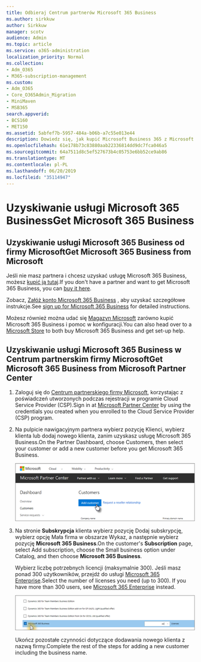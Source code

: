 ```yaml
---
title: Odbieraj Centrum partnerów Microsoft 365 Business
ms.author: sirkkuw
author: Sirkkuw
manager: scotv
audience: Admin
ms.topic: article
ms.service: o365-administration
localization_priority: Normal
ms.collection:
- Adm_O365
- M365-subscription-management
ms.custom:
- Adm_O365
- Core_O365Admin_Migration
- MiniMaven
- MSB365
search.appverid:
- BCS160
- MET150
ms.assetid: 5abfef7b-5957-484a-b06b-a7c55e013e44
description: Dowiedz się, jak kupić Microsoft Business 365 z Microsoft Partner Center.
ms.openlocfilehash: 61e178b73c83880aab22336814dd9dc7fca046a5
ms.sourcegitcommit: 64a7511d8c5ef527673b4c05753e6bb52ce9ab86
ms.translationtype: MT
ms.contentlocale: pl-PL
ms.lasthandoff: 06/20/2019
ms.locfileid: "35114947"
---
```

# <a name="get-microsoft-365-business"></a><span data-ttu-id="0dc1d-103">Uzyskiwanie usługi Microsoft 365 Business</span><span class="sxs-lookup"><span data-stu-id="0dc1d-103">Get Microsoft 365 Business</span></span>

## <a name="get-microsoft-365-business-from-microsoft"></a><span data-ttu-id="0dc1d-104">Uzyskiwanie usługi Microsoft 365 Business od firmy Microsoft</span><span class="sxs-lookup"><span data-stu-id="0dc1d-104">Get Microsoft 365 Business from Microsoft</span></span>

<span data-ttu-id="0dc1d-105">Jeśli nie masz partnera i chcesz uzyskać usługę Microsoft 365 Business, możesz [kupić ją tutaj](https://www.microsoft.com/en-US/microsoft-365/business).</span><span class="sxs-lookup"><span data-stu-id="0dc1d-105">If you don't have a partner and want to get Microsoft 365 Business, you can [buy it here](https://www.microsoft.com/en-US/microsoft-365/business).</span></span>

<span data-ttu-id="0dc1d-106">Zobacz, [Załóż konto Microsoft 365 Business](sign-up.md) , aby uzyskać szczegółowe instrukcje.</span><span class="sxs-lookup"><span data-stu-id="0dc1d-106">See [sign up for Microsoft 365 Business](sign-up.md) for detailed instructions.</span></span>

<span data-ttu-id="0dc1d-107">Możesz również można udać się [Magazyn Microsoft](https://www.microsoft.com/en-us/store/locations/find-a-store?icid=en-us_UF_FAS) zarówno kupić Microsoft 365 Business i pomoc w konfiguracji.</span><span class="sxs-lookup"><span data-stu-id="0dc1d-107">You can also head over to a [Microsoft Store](https://www.microsoft.com/en-us/store/locations/find-a-store?icid=en-us_UF_FAS) to both buy Microsoft 365 Business and get set-up help.</span></span>
  
## <a name="get-microsoft-365-business-from-microsoft-partner-center"></a><span data-ttu-id="0dc1d-108">Uzyskiwanie usługi Microsoft 365 Business w Centrum partnerskim firmy Microsoft</span><span class="sxs-lookup"><span data-stu-id="0dc1d-108">Get Microsoft 365 Business from Microsoft Partner Center</span></span>

1. <span data-ttu-id="0dc1d-109">Zaloguj się do [Centrum partnerskiego firmy Microsoft](https://go.microsoft.com/fwlink/p/?linkid=849910), korzystając z poświadczeń utworzonych podczas rejestracji w programie Cloud Service Provider (CSP).</span><span class="sxs-lookup"><span data-stu-id="0dc1d-109">Sign in at [Microsoft Partner Center](https://go.microsoft.com/fwlink/p/?linkid=849910) by using the credentials you created when you enrolled to the Cloud Service Provider (CSP) program.</span></span> 
    
2. <span data-ttu-id="0dc1d-110">Na pulpicie nawigacyjnym partnera wybierz pozycję Klienci, wybierz klienta lub dodaj nowego klienta, zanim uzyskasz usługę Microsoft 365 Business.</span><span class="sxs-lookup"><span data-stu-id="0dc1d-110">On the Partner Dashboard, choose Customers, then select your customer or add a new customer before you get Microsoft 365 Business.</span></span>
    
    ![In the Microsoft Partner center, add a new customer.](media/ec807d07-bbd2-411f-8fe1-c644cf9a3882.png)
  
3. <span data-ttu-id="0dc1d-112">Na stronie **Subskrypcja** klienta wybierz pozycję Dodaj subskrypcję, wybierz opcję Mała firma w obszarze Wykaz, a następnie wybierz pozycję **Microsoft 365 Business**.</span><span class="sxs-lookup"><span data-stu-id="0dc1d-112">On the customer's **Subscription** page, select Add subscription, choose the Small business option under Catalog, and then choose **Microsoft 365 Business**.</span></span>
    
    <span data-ttu-id="0dc1d-p101">Wybierz liczbę potrzebnych licencji (maksymalnie 300). Jeśli masz ponad 300 użytkowników, przejdź do usługi [Microsoft 365 Enterprise](https://go.microsoft.com/fwlink/p/?linkid=862316).</span><span class="sxs-lookup"><span data-stu-id="0dc1d-p101">Select the number of licenses you need (up to 300). If you have more than 300 users, see [Microsoft 365 Enterprise](https://go.microsoft.com/fwlink/p/?linkid=862316) instead.</span></span> 
    
    ![On the New subscription page choose small business.](media/52d99e89-2175-4974-84bb-dd626048541b.png)
  
    <span data-ttu-id="0dc1d-116">Ukończ pozostałe czynności dotyczące dodawania nowego klienta z nazwą firmy.</span><span class="sxs-lookup"><span data-stu-id="0dc1d-116">Complete the rest of the steps for adding a new customer including the business name.</span></span>
    


